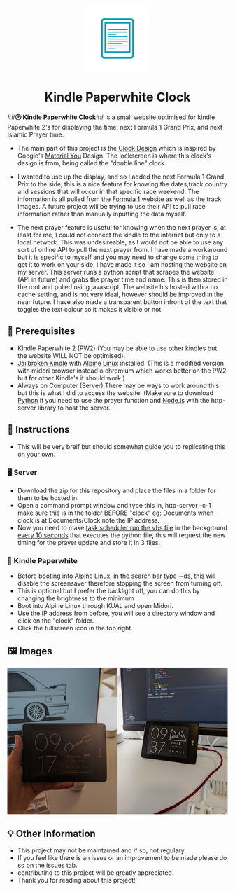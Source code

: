 <!-- markdownlint-disable-next-line -->
<p align="center">
  <img width="150" src="kindle.png" alt="Kindle Paperwhite Logo"></a>
<h1 align="center">Kindle Paperwhite Clock</h1>

##**🕑 Kindle Paperwhite Clock**## is a small website optimised for kindle Paperwhite 2's for displaying the time, next Formula 1 Grand Prix, and next Islamic Prayer time.

- The main part of this project is the [Clock Design](/images/pixel-lockscreen-clock.png) which is inspired by Google's [Material You](https://material.io/blog/announcing-material-you) Design. The lockscreen is where this clock's design is from, being called the "double line" clock.

- I wanted to use up the display, and so I added the next Formula 1 Grand Prix to the side, this is a nice feature for knowing the dates,track,country and sessions that will occur in that specific race weekend. The information is all pulled from the [Formula 1](https://www.formula1.com/en/racing/2023.html) website as well as the track images. A future project will be trying to use their API to pull race information rather than manually inputting the data myself.

- The next prayer feature is useful for knowing when the next prayer is, at least for me, I could not connect the kindle to the internet but only to a local network. This was undesireable, as I would not be able to use any sort of online API to pull the next prayer from. I have made a workaround but it is specific to myself and you may need to change some thing to get it to work on your side. I have made it so I am hosting the website on my server. This server runs a python script that scrapes the website (API in future) and grabs the prayer time and name. This is then stored in the root and pulled using javascript. The website his hosted with a no cache setting, and is not very ideal, however should be improved in the near future. I have also made a transparent button infront of the text that toggles the text colour so it makes it visible or not.




## 🔑 Prerequisites

- Kindle Paperwhite 2 (PW2) (You may be able to use other kindles but the website WILL NOT be optimised).
- [Jailbroken Kindle](https://www.mobileread.com/forums/showthread.php?t=346037) with [Alpine Linux](https://github.com/thomaspreece/alpine_kindle/) installed. (This is a modified version with midori browser instead o chromium which works better on the PW2 but for other Kindle's it should work.).
- Always on Computer (Server) There may be ways to work around this but this is what I did to access the website. (Make sure to download [Python](https://www.python.org/) if you need to use the prayer function and [Node.js](https://nodejs.org/en) with the http-server library to host the server.




## 📄 Instructions

- This will be very breif but should somewhat guide you to replicating this on your own.


### 🖥️ Server

- Download the zip for this repository and place the files in a folder for them to be hosted in.
- Open a command prompt window and type this in, http-server -c-1 make sure this is in the folder BEFORE "clock" eg: Documents when clock is at Documents/Clock note the IP address.
- Now you need to make [task scheduler run the vbs file](/images/vbs-task-scheduler) in the background [every 10 seconds](https://superuser.com/questions/293445/windows-task-scheduler-schedule-task-to-run-once-every-10-seconds) that executes the python file, this will request the new timing for the prayer update and store it in 3 files.


### 📖 Kindle Paperwhite

- Before booting into Alpine Linux, in the search bar type ∼ds, this will disable the screensaver therefore stopping the screen from turning off.
- This is optional but I prefer the backlight off, you can do this by changing the brightness to the minimum
- Boot into Alpine Linux through KUAL and open Midori.
- Use the IP address from before, you will see a directory window and click on the "clock" folder.
- Click the fullscreen icon in the top right.




## 🖼️ Images
<img src="/images/with-prayer.jpg" width="50%"><img src="/images/without-prayer.jpg" width="50%">




## 💡 Other Information

- This project may not be maintained and if so, not regulary.
- If you feel like there is an issue or an improvement to be made please do so on the issues tab.
- contributing to this project will be greatly appreciated.
- Thank you for reading about this project!
